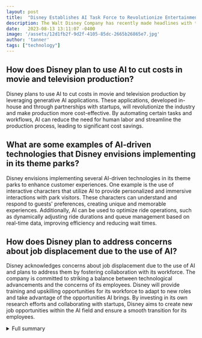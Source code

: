 ```yaml
---
layout: post
title:  "Disney Establishes AI Task Force to Revolutionize Entertainment Industry"
description: The Walt Disney Company has recently made headlines with the establishment of a dedicated task force to explore the potential applications of artificial intelligence (AI) across its various business units.
date:   2023-08-13 13:11:07 -0400
image: '/assets/12d1fb2f-9d2f-4105-85dc-2665b26865e7.jpg'
author: 'tanner'
tags: ["technology"]
---
```


## How does Disney plan to use AI to cut costs in movie and television production?
Disney plans to use AI to cut costs in movie and television production by leveraging generative AI applications. These applications, developed in-house and through partnerships with startups, will revolutionize the industry and make production more cost-effective. By automating certain tasks and workflows, AI can reduce the need for human labor and streamline the production process, leading to significant cost savings.

## What are some examples of AI-driven technologies that Disney envisions implementing in its theme parks?
Disney envisions implementing several AI-driven technologies in its theme parks to enhance customer experiences. One example is the use of interactive characters that utilize AI to provide personalized and immersive interactions with park visitors. These characters can understand and respond to guests' preferences, creating unique and memorable experiences. Additionally, AI can be used to optimize ride operations, such as dynamically adjusting ride durations and queue management based on real-time data, improving efficiency and reducing wait times.

## How does Disney plan to address concerns about job displacement due to the use of AI?
Disney acknowledges concerns about job displacement due to the use of AI and plans to address them by fostering collaboration with its workforce. The company is committed to striking a balance between technological advancements and the concerns of its employees. Disney will provide training and upskilling opportunities for its workforce to adapt to new roles and take advantage of the opportunities AI brings. By investing in its own research efforts and collaborating with startups, Disney aims to create new job opportunities within the AI field and ensure a smooth transition for its employees.

<details>
  <summary>Full summary</summary>
The Walt Disney Company has recently made headlines with the establishment of a dedicated task force to explore the potential applications of artificial intelligence (AI) across its various business units. This move by Disney comes despite ongoing strikes within the Hollywood industry, which have raised concerns about the impact of AI on jobs. However, Disney remains steadfast in its commitment to embracing AI and sees it as a natural progression in its long history of technological innovation.<br><br>The primary goal of Disney's AI task force is to harness the power of AI to cut costs and enhance customer experiences. One of the key areas where Disney hopes to leverage AI is in the control of soaring costs associated with movie and television production. By utilizing generative AI applications developed in-house as well as through partnerships with startups, Disney aims to revolutionize the industry and make production more cost-effective.<br><br>In addition to cost control, Disney is also focused on enhancing customer support and creating unique interactions within its iconic theme parks. With AI-driven technologies, Disney envisions a future where park visitors can have personalized and immersive experiences like never before. From interactive characters to innovative rides, AI has the potential to transform the theme park experience and take it to new heights.<br><br>To support its AI initiatives, Disney has listed job openings for AI experts, showcasing its commitment to exploring AI applications. The company understands the importance of having a team of talented professionals who can unlock the full potential of AI and drive innovation. However, Disney's embrace of AI has not been without resistance. Hollywood writers and actors have expressed concern about the use of generative AI, fearing that it could lead to job displacement. Despite this pushback, Disney remains undeterred in its pursuit of AI advancements.<br><br>In fact, Disney has a strong track record of investing in technological innovation. The company has been exploring AI, machine learning, and visual computing through its research division, Disney Research. With projects like the mixed-reality technology 'Magic Bench' and the creation of 'digital humans' that are virtually indistinguishable from real actors, Disney has already made significant strides in this field. Additionally, Disney's Medusa performance capture system, used in over 40 films, and its AI-driven character experiences, such as the D3-09 cabin droid, demonstrate the company's commitment to pushing the boundaries of what is possible with AI.<br><br>While the ongoing Hollywood strike has sparked controversy around the use of AI in creative industries, Disney's groundbreaking venture into AI shows that the company is determined to innovate and adapt to the evolving landscape. By embracing AI, Disney is poised to revolutionize not only its own operations but also the entertainment industry as a whole. With its storied history of technological breakthroughs, Disney has the potential to lead the way in the integration of AI and entertainment, setting the stage for a new era of immersive and captivating experiences.<br><br>As Disney's AI task force continues to explore and develop AI applications, the company remains committed to striking a balance between technological advancements and the concerns of its workforce. By fostering collaboration with startups and investing in its own research efforts, Disney is well-positioned to shape the future of AI in the entertainment industry and beyond.
</details>
